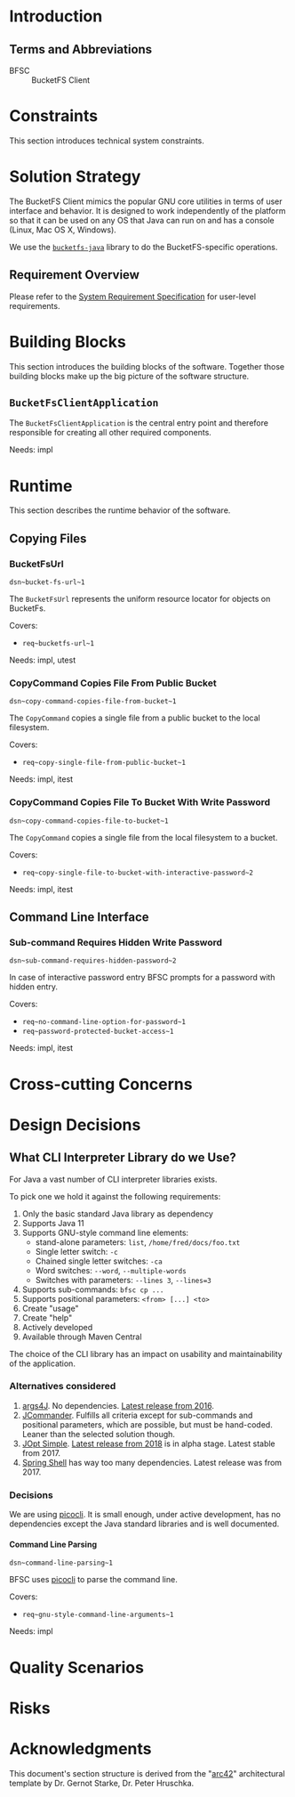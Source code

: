 # Introduction

## Terms and Abbreviations

<dl>
    <dt>BFSC</dt><dd>BucketFS Client</dd>
</dl>

# Constraints

This section introduces technical system constraints.

# Solution Strategy

The BucketFS Client mimics the popular GNU core utilities in terms of user interface and behavior. It is designed to work independently of the platform so that it can be used on any OS that Java can run on and has a console (Linux, Mac OS X, Windows).

We use the [`bucketfs-java`](https://github.com/exasol/bucketfs-java) library to do the BucketFS-specific operations.

## Requirement Overview

Please refer to the [System Requirement Specification](system_requirements.md) for user-level requirements.

# Building Blocks

This section introduces the building blocks of the software. Together those building blocks make up the big picture of the software structure.

## `BucketFsClientApplication`

The `BucketFsClientApplication` is the central entry point and therefore responsible for creating all other required components.

Needs: impl


# Runtime

This section describes the runtime behavior of the software.

## Copying Files

### BucketFsUrl
`dsn~bucket-fs-url~1`

The `BucketFsUrl` represents the uniform resource locator for objects on BucketFs.

Covers:

* `req~bucketfs-url~1`

Needs: impl, utest

### CopyCommand Copies File From Public Bucket
`dsn~copy-command-copies-file-from-bucket~1`

The `CopyCommand` copies a single file from a public bucket to the local filesystem.

Covers:

* `req~copy-single-file-from-public-bucket~1`

Needs: impl, itest

### CopyCommand Copies File To Bucket With Write Password
`dsn~copy-command-copies-file-to-bucket~1`

The `CopyCommand` copies a single file from the local filesystem to a bucket.

Covers:

* `req~copy-single-file-to-bucket-with-interactive-password~2`

Needs: impl, itest

## Command Line Interface

### Sub-command Requires Hidden Write Password
`dsn~sub-command-requires-hidden-password~2`

In case of interactive password entry BFSC prompts for a password with hidden entry.

Covers:

* `req~no-command-line-option-for-password~1`
* `req~password-protected-bucket-access~1`

Needs: impl, itest

# Cross-cutting Concerns

# Design Decisions

## What CLI Interpreter Library do we Use?

For Java a vast number of CLI interpreter libraries exists.

To pick one we hold it against the following requirements:

1. Only the basic standard Java library as dependency
1. Supports Java 11
1. Supports GNU-style command line elements:
   * stand-alone parameters: `list`, `/home/fred/docs/foo.txt`
   * Single letter switch: `-c`
   * Chained single letter switches: `-ca`
   * Word switches:  `--word`,  `--multiple-words`
   * Switches with parameters: `--lines 3`, `--lines=3`
1. Supports sub-commands: `bfsc cp ...`
1. Supports positional parameters: `<from> [...] <to>`
1. Create "usage"
1. Create "help"
1. Actively developed
1. Available through Maven Central

The choice of the CLI library has an impact on usability and maintainability of the application.

### Alternatives considered

1. [args4J](http://args4j.kohsuke.org/). No dependencies. [Latest release from 2016](https://search.maven.org/artifact/args4j/args4j).
1. [JCommander](https://jcommander.org). Fulfills all criteria except for sub-commands and positional parameters, which are possible, but must be hand-coded. Leaner than the selected solution though.
1. [JOpt Simple](https://jopt-simple.github.io/jopt-simple). [Latest release from 2018](https://search.maven.org/artifact/net.sf.jopt-simple/jopt-simple) is in alpha stage. Latest stable from 2017.
1. [Spring Shell](https://github.com/spring-projects/spring-shell) has way too many dependencies. Latest release was from 2017.

### Decisions

We are using [picocli](https://picocli.info/). It is small enough, under active development, has no dependencies except the Java standard libraries and is well documented.

#### Command Line Parsing
`dsn~command-line-parsing~1`

BFSC uses [picocli](https://picocli.info/) to parse the command line.

Covers:

* `req~gnu-style-command-line-arguments~1`

Needs: impl

# Quality Scenarios

# Risks

# Acknowledgments

This document's section structure is derived from the "[arc42](https://arc42.org/)" architectural template by Dr. Gernot Starke, Dr. Peter Hruschka.
